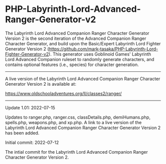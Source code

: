 # PHP-Labyrinth-Lord-Advanced-Ranger-Generator-v2
The Labyrinth Lord Advanced Companion Ranger Character Generator Version 2 is the second iteration of the Advanced Companion Ranger Character Generator, and build upon the Basic/Expert Labyrinth Lord Fighter Generator Version 2 (https://github.com/mark-tasaka/PHP-Labyrinth-Lord-Fighter-Generator-v2). This generator uses Goblinoid Games' Labyrinth Lord Advanced Companion ruleset to randomly generate characters, and contains optional features (i.e., species) for character generation.

--------------

A live version of the Labyrinth Lord Advanced Companion Ranger Character Generator Version 2 is available at:

https://www.oldschooladventures.org/ll/classes2/ranger/

--------------


Update 1.01: 2022-07-15

Updates to ranger.php, ranger.css, classDetails.php, demiHumans.php, spells.php, weapons.php, and xp.php. A link to a live version of the Labyrinth Lord Advanced Companion Ranger Character Generator Version 2 has been added.


Initial commit: 2022-07-12

The intial commit for the Labyrinth Lord Advanced Companion Ranger Character Generator Version 2.
